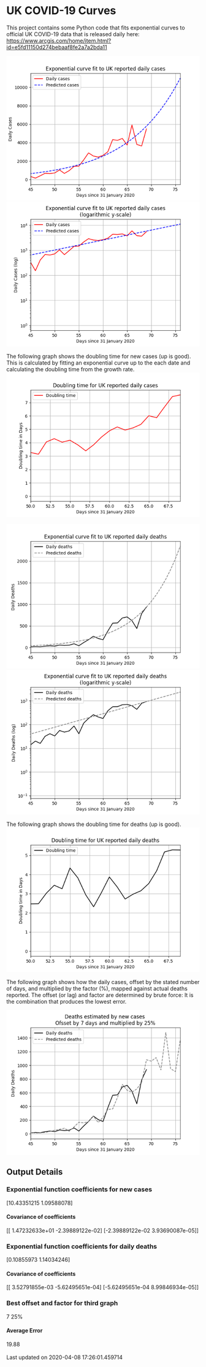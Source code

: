 # UK COVID-19 Curves

This project contains some Python code that fits exponential curves to
official UK COVID-19 data that is released daily here: <https://www.arcgis.com/home/item.html?id=e5fd11150d274bebaaf8fe2a7a2bda11>

![Graph of actual cases and exponential curve](./out/cases.png)
![Graph of actual cases and exponential curve](./out/cases-log.png)

The following graph shows the doubling time for new cases (up is good).
This is calculated by fitting an exponential curve up to the each date
and calculating the doubling time from the growth rate.
![Graph of actual cases and exponential curve](./out/casesdt.png)

![Graph of actual cases and exponential deaths](./out/deaths.png)
![Graph of actual cases and exponential deaths](./out/deaths-log.png)

The following graph shows the doubling time for deaths (up is good).
![Graph of actual cases and exponential curve](./out/deathsdt.png)

The following graph shows how the daily cases, offset by the stated number of days,
and  multiplied by the factor (%), mapped against actual deaths reported.
The offset (or lag) and factor are determined by brute force:
It is the combination that produces the lowest error.

![Graph of predicted deaths based on earlier new cases](./out/cases-deaths.png)

Output Details
--------------
<h3>Exponential function coefficients for new cases</h3>
[10.43351215  1.09588078]
<h4>Covariance of coefficients</h4>
[[ 1.47232633e+01 -2.39889122e-02]
 [-2.39889122e-02  3.93690087e-05]]
<h3>Exponential function coefficients for daily deaths</h3>
[0.10855973 1.14034246]
<h4>Covariance of coefficients</h4>
[[ 3.52791855e-03 -5.62495651e-04]
 [-5.62495651e-04  8.99846934e-05]] <br/>
<h3>Best offset and factor for third graph</h3>
7 25%
<h4>Average Error</h4>
19.88
<br /><br />Last updated on 2020-04-08 17:26:01.459714
